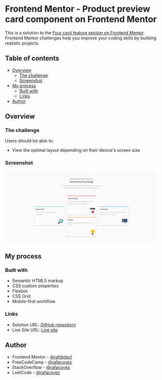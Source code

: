 # Frontend Mentor - Product preview card component on Frontend Mentor

This is a solution to the [Four card feature section on Frontend Mentor](https://www.frontendmentor.io/challenges/four-card-feature-section-weK1eFYK). Frontend Mentor challenges help you improve your coding skills by building realistic projects. 

## Table of contents

- [Overview](#overview)
  - [The challenge](#the-challenge)
  - [Screenshot](#screenshot)
- [My process](#my-process)
  - [Built with](#built-with)
  - [Links](#links)
- [Author](#author)

## Overview

### The challenge

Users should be able to:

- View the optimal layout depending on their device's screen size

### Screenshot

![](./images/preview.png)

## My process

### Built with

- Semantic HTML5 markup
- CSS custom properties
- Flexbox
- CSS Grid
- Mobile-first workflow

### Links

- Solution URL: [GitHub repository](https://github.com/rafacovez/four-card-feature-section)
- Live Site URL: [Live site](https://four-card-feature-section-qkdhsqcs2-rafdidact.vercel.app)

## Author

- Frontend Mentor - [@rafdidact](https://www.frontendmentor.io/profile/rafdidact)
- FreeCodeCamp - [@rafacovez](https://www.freecodecamp.org/rafacovez)
- StackOverflow - [@rafacovez](https://stackoverflow.com/users/15068150/ad%c3%a1n-est%c3%a9vez)
- LeetCode - [@rafacovez](https://leetcode.com/rafacovez/)
